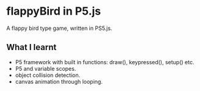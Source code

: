 # flappyBird in P5.js

A flappy bird type game, written in PS5.js.

## What I learnt
* P5 framework with built in functions: draw(), keypressed(), setup() etc.
* P5 and variable scopes.
* object collision detection.
* canvas animation through looping.
